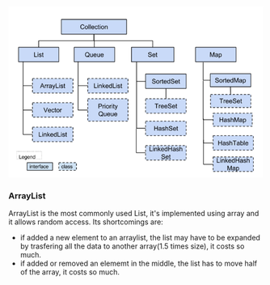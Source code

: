 ![a](./resources/collections.png)

### ArrayList
ArrayList is the most commonly used List, it's implemented using array and it allows random access. Its shortcomings are:
 * if added a new element to an arraylist, the list may have to be expanded by trasfering all the data to another array(1.5 times size), it costs so much.
 * if added or removed an elememt in the middle, the list has to move half of the array, it costs so much.

